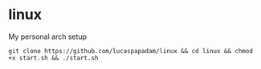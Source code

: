 # linux
My personal arch setup

```shell
git clone https://github.com/lucaspapadam/linux && cd linux && chmod +x start.sh && ./start.sh
```
